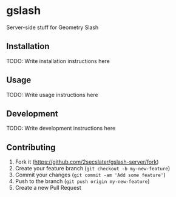 # gslash

Server-side stuff for Geometry Slash

## Installation

TODO: Write installation instructions here

## Usage

TODO: Write usage instructions here

## Development

TODO: Write development instructions here

## Contributing

1. Fork it (<https://github.com/2secslater/gslash-server/fork>)
2. Create your feature branch (`git checkout -b my-new-feature`)
3. Commit your changes (`git commit -am 'Add some feature'`)
4. Push to the branch (`git push origin my-new-feature`)
5. Create a new Pull Request
